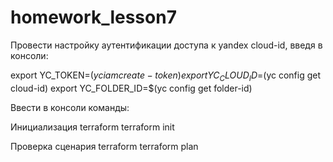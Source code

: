 # homework_lesson7
Провести настройку аутентификации доступа к yandex cloud-id, введя в консоли:

export YC_TOKEN=$(yc iam create-token)
export YC_CLOUD_ID=$(yc config get cloud-id)
export YC_FOLDER_ID=$(yc config get folder-id)

Ввести в консоли команды:

Инициализация terraform
terraform init

Проверка сценария
terraform terraform plan
